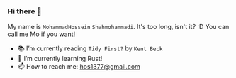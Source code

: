 ### Hi there 👋

My name is `MohammadHossein` `Shahmohammadi`. It's too long, isn't it? :D You can call me Mo if you want!

- 📚 I’m currently reading `Tidy First?` by `Kent Beck`
- 🌱 I’m currently learning Rust!
- 📫 How to reach me: hos1377@gmail.com
